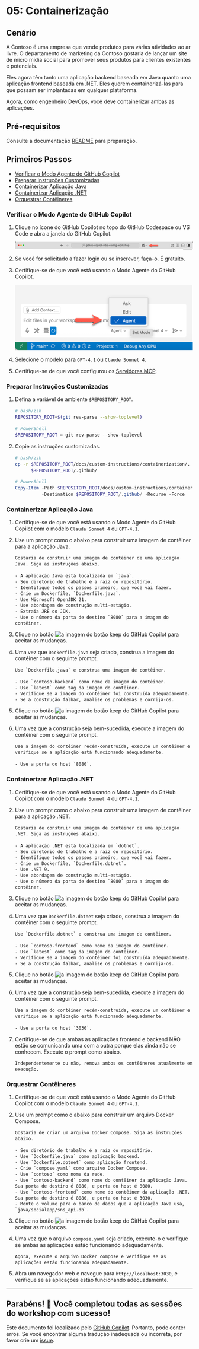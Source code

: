 # 05: Containerização

## Cenário

A Contoso é uma empresa que vende produtos para várias atividades ao ar livre. O departamento de marketing da Contoso gostaria de lançar um site de micro mídia social para promover seus produtos para clientes existentes e potenciais.

Eles agora têm tanto uma aplicação backend baseada em Java quanto uma aplicação frontend baseada em .NET. Eles querem containerizá-las para que possam ser implantadas em qualquer plataforma.

Agora, como engenheiro DevOps, você deve containerizar ambas as aplicações.

## Pré-requisitos

Consulte a documentação [README](../README.md) para preparação.

## Primeiros Passos

- [Verificar o Modo Agente do GitHub Copilot](#verificar-o-modo-agente-do-github-copilot)
- [Preparar Instruções Customizadas](#preparar-instruções-customizadas)
- [Containerizar Aplicação Java](#containerizar-aplicação-java)
- [Containerizar Aplicação .NET](#containerizar-aplicação-net)
- [Orquestrar Contêineres](#orquestrar-contêineres)

### Verificar o Modo Agente do GitHub Copilot

1. Clique no ícone do GitHub Copilot no topo do GitHub Codespace ou VS Code e abra a janela do GitHub Copilot.

   ![Abrir GitHub Copilot Chat](../../../docs/images/setup-02.png)

1. Se você for solicitado a fazer login ou se inscrever, faça-o. É gratuito.
1. Certifique-se de que você está usando o Modo Agente do GitHub Copilot.

   ![Modo Agente do GitHub Copilot](../../../docs/images/setup-03.png)

1. Selecione o modelo para `GPT-4.1` ou `Claude Sonnet 4`.
1. Certifique-se de que você configurou os [Servidores MCP](./00-setup.md#configurar-servidores-mcp).

### Preparar Instruções Customizadas

1. Defina a variável de ambiente `$REPOSITORY_ROOT`.

   ```bash
   # bash/zsh
   REPOSITORY_ROOT=$(git rev-parse --show-toplevel)
   ```

   ```powershell
   # PowerShell
   $REPOSITORY_ROOT = git rev-parse --show-toplevel
   ```

1. Copie as instruções customizadas.

    ```bash
    # bash/zsh
    cp -r $REPOSITORY_ROOT/docs/custom-instructions/containerization/. \
          $REPOSITORY_ROOT/.github/
    ```

    ```powershell
    # PowerShell
    Copy-Item -Path $REPOSITORY_ROOT/docs/custom-instructions/containerization/* `
              -Destination $REPOSITORY_ROOT/.github/ -Recurse -Force
    ```

### Containerizar Aplicação Java

1. Certifique-se de que você está usando o Modo Agente do GitHub Copilot com o modelo `Claude Sonnet 4` ou `GPT-4.1`.
1. Use um prompt como o abaixo para construir uma imagem de contêiner para a aplicação Java.

    ```text
    Gostaria de construir uma imagem de contêiner de uma aplicação Java. Siga as instruções abaixo.

    - A aplicação Java está localizada em `java`.
    - Seu diretório de trabalho é a raiz do repositório.
    - Identifique todos os passos primeiro, que você vai fazer.
    - Crie um Dockerfile, `Dockerfile.java`.
    - Use Microsoft OpenJDK 21.
    - Use abordagem de construção multi-estágio.
    - Extraia JRE do JDK.
    - Use o número da porta de destino `8080` para a imagem do contêiner.
    ```

1. Clique no botão ![a imagem do botão keep](https://img.shields.io/badge/keep-blue) do GitHub Copilot para aceitar as mudanças.

1. Uma vez que `Dockerfile.java` seja criado, construa a imagem do contêiner com o seguinte prompt.

    ```text
    Use `Dockerfile.java` e construa uma imagem de contêiner.

    - Use `contoso-backend` como nome da imagem do contêiner.
    - Use `latest` como tag da imagem do contêiner.
    - Verifique se a imagem do contêiner foi construída adequadamente.
    - Se a construção falhar, analise os problemas e corrija-os.
    ```

1. Clique no botão ![a imagem do botão keep](https://img.shields.io/badge/keep-blue) do GitHub Copilot para aceitar as mudanças.

1. Uma vez que a construção seja bem-sucedida, execute a imagem do contêiner com o seguinte prompt.

    ```text
    Use a imagem do contêiner recém-construída, execute um contêiner e verifique se a aplicação está funcionando adequadamente.
    
    - Use a porta do host `8080`.
    ```

### Containerizar Aplicação .NET

1. Certifique-se de que você está usando o Modo Agente do GitHub Copilot com o modelo `Claude Sonnet 4` ou `GPT-4.1`.
1. Use um prompt como o abaixo para construir uma imagem de contêiner para a aplicação .NET.

    ```text
    Gostaria de construir uma imagem de contêiner de uma aplicação .NET. Siga as instruções abaixo.

    - A aplicação .NET está localizada em `dotnet`.
    - Seu diretório de trabalho é a raiz do repositório.
    - Identifique todos os passos primeiro, que você vai fazer.
    - Crie um Dockerfile, `Dockerfile.dotnet`.
    - Use .NET 9.
    - Use abordagem de construção multi-estágio.
    - Use o número da porta de destino `8080` para a imagem do contêiner.
    ```

1. Clique no botão ![a imagem do botão keep](https://img.shields.io/badge/keep-blue) do GitHub Copilot para aceitar as mudanças.

1. Uma vez que `Dockerfile.dotnet` seja criado, construa a imagem do contêiner com o seguinte prompt.

    ```text
    Use `Dockerfile.dotnet` e construa uma imagem de contêiner.

    - Use `contoso-frontend` como nome da imagem do contêiner.
    - Use `latest` como tag da imagem do contêiner.
    - Verifique se a imagem do contêiner foi construída adequadamente.
    - Se a construção falhar, analise os problemas e corrija-os.
    ```

1. Clique no botão ![a imagem do botão keep](https://img.shields.io/badge/keep-blue) do GitHub Copilot para aceitar as mudanças.

1. Uma vez que a construção seja bem-sucedida, execute a imagem do contêiner com o seguinte prompt.

    ```text
    Use a imagem do contêiner recém-construída, execute um contêiner e verifique se a aplicação está funcionando adequadamente.
    
    - Use a porta do host `3030`.
    ```

1. Certifique-se de que ambas as aplicações frontend e backend NÃO estão se comunicando uma com a outra porque elas ainda não se conhecem. Execute o prompt como abaixo.

    ```text
    Independentemente ou não, remova ambos os contêineres atualmente em execução.
    ```

### Orquestrar Contêineres

1. Certifique-se de que você está usando o Modo Agente do GitHub Copilot com o modelo `Claude Sonnet 4` ou `GPT-4.1`.
1. Use um prompt como o abaixo para construir um arquivo Docker Compose.

    ```text
    Gostaria de criar um arquivo Docker Compose. Siga as instruções abaixo.
    
    - Seu diretório de trabalho é a raiz do repositório.
    - Use `Dockerfile.java` como aplicação backend.
    - Use `Dockerfile.dotnet` como aplicação frontend.
    - Crie `compose.yaml` como arquivo Docker Compose.
    - Use `contoso` como nome da rede.
    - Use `contoso-backend` como nome do contêiner da aplicação Java. Sua porta de destino é 8080, e porta do host é 8080.
    - Use `contoso-frontend` como nome do contêiner da aplicação .NET. Sua porta de destino é 8080, e porta do host é 3030.
    - Monte o volume para o banco de dados que a aplicação Java usa, `java/socialapp/sns_api.db`.
    ```

1. Clique no botão ![a imagem do botão keep](https://img.shields.io/badge/keep-blue) do GitHub Copilot para aceitar as mudanças.

1. Uma vez que o arquivo `compose.yaml` seja criado, execute-o e verifique se ambas as aplicações estão funcionando adequadamente.

    ```text
    Agora, execute o arquivo Docker compose e verifique se as aplicações estão funcionando adequadamente.
    ```

1. Abra um navegador web e navegue para `http://localhost:3030`, e verifique se as aplicações estão funcionando adequadamente.

---

Parabéns! 🎉 Você completou todas as sessões do workshop com sucesso!
---

Este documento foi localizado pelo [GitHub Copilot](https://docs.github.com/copilot/about-github-copilot/what-is-github-copilot). Portanto, pode conter erros. Se você encontrar alguma tradução inadequada ou incorreta, por favor crie um [issue](../../issues).
